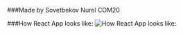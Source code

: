 ###Made by Sovetbekov Nurel COM20

###How React App looks like:
![How React App looks like: ](https://github.com/junesqo/frontend-midterm/assets/62104475/e601b411-fa6e-49d3-bbfd-b837feb6272c)
